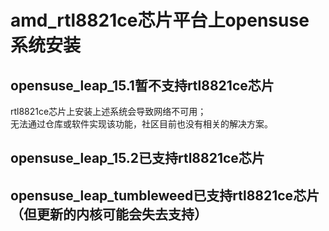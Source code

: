 # amd_rtl8821ce芯片平台上opensuse系统安装

## opensuse_leap_15.1暂不支持rtl8821ce芯片
rtl8821ce芯片上安装上述系统会导致网络不可用；  
无法通过仓库或软件实现该功能，社区目前也没有相关的解决方案。  

## opensuse_leap_15.2已支持rtl8821ce芯片


## opensuse_leap_tumbleweed已支持rtl8821ce芯片（但更新的内核可能会失去支持）

